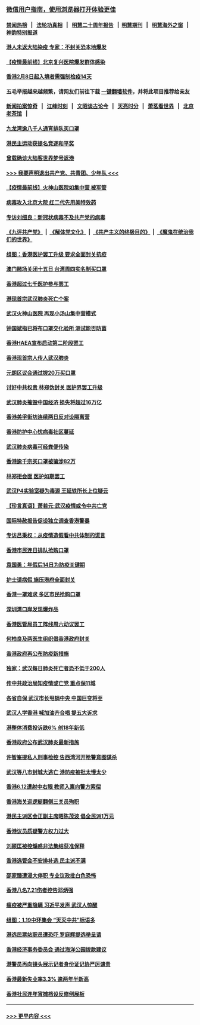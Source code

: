 ### [微信用户指南，使用浏览器打开体验更佳](https://github.com/gfw-breaker/banned-news1/blob/master/indexes/wechat-guide.md?t=0)
#### [禁闻热榜](热点新闻.md?t=0)  &nbsp;&nbsp;|&nbsp;&nbsp; [法轮功真相](https://github.com/gfw-breaker/truth/blob/master/README.md?t=0) &nbsp;&nbsp;|&nbsp;&nbsp; [明慧二十周年报告](https://github.com/gfw-breaker/mh-reports/blob/master/README.md?t=0) &nbsp;&nbsp;|&nbsp;&nbsp;[明慧期刊](https://github.com/gfw-breaker/mh-qikan) &nbsp;&nbsp;|&nbsp;&nbsp; [明慧海外之窗](https://github.com/gfw-breaker/mh-news/blob/master/README.md?t=0) &nbsp;&nbsp;|&nbsp;&nbsp; [神韵特别报道](https://github.com/gfw-breaker/mh-news/blob/master/shenyun.md?t=0)
#### [港人未返大陆染疫 专家：不封关恐本地爆发](../pages/nsc415/n11848021.md?t=02070044) 
#### [【疫情最前线】北京复兴医院爆发群体感染](../pages/nsc415/n11847626.md?t=02070044) 
#### [香港2月8日起入境者需强制检疫14天](../pages/nsc415/n11847658.md?t=02070044) 
#### 五毛举报越来越频繁，请网友们前往下载 [一键翻墙软件](https://github.com/gfw-breaker/ssr-accounts)，并将此项目推荐给亲友
#### [新闻拍案惊奇](https://github.com/gfw-breaker/banned-news1/blob/master/pages/link4.md) &nbsp;&nbsp;|&nbsp;&nbsp; [江峰时刻](https://github.com/gfw-breaker/banned-news1/blob/master/pages/link4.md) &nbsp;&nbsp;|&nbsp;&nbsp; [文昭谈古论今](https://github.com/gfw-breaker/banned-news1/blob/master/pages/link4.md) &nbsp;&nbsp;|&nbsp;&nbsp; [天亮时分](https://github.com/gfw-breaker/banned-news1/blob/master/pages/link4.md) &nbsp;&nbsp;|&nbsp;&nbsp; [萧茗看世界](https://github.com/gfw-breaker/banned-news1/blob/master/pages/link4.md) &nbsp;&nbsp;|&nbsp;&nbsp; [北京老茶馆](https://github.com/gfw-breaker/banned-news1/blob/master/pages/link4.md) &nbsp;&nbsp;|&nbsp;&nbsp; 
#### [九龙湾逾八千人通宵排队买口罩](../pages/nsc415/n11847647.md?t=02070044) 
#### [港民主运动获提名竞逐和平奖](../pages/nsc415/n11847633.md?t=02070044) 
#### [曾载确诊大陆客世界梦号返港](../pages/nsc415/n11847608.md?t=02070044) 
#### [>>> 我要声明退出共产党、共青团、少年队 <<<](https://github.com/begood0513/goodnews/blob/master/quit/letter.md) 
#### [【疫情最前线】火神山医院如集中营 被军管](../pages/nsc415/n11847524.md?t=02070044) 
#### [病毒攻入北京大院 红二代先用美特效药](../pages/nsc415/n11847427.md?t=02070044) 
#### [专访刘细良：新冠状病毒不及共产党的病毒](../pages/nsc415/n11847164.md?t=02070044) 
#### [《九评共产党》](https://github.com/begood0513/9ping.md/blob/master/README.md) &nbsp;|&nbsp; [《解体党文化》](../../../../jtdwh.md/blob/master/README.md)  &nbsp;|&nbsp; [《共产主义的终极目的》](../../../../gczydzjmd.md/blob/master/README.md) &nbsp;|&nbsp; [《魔鬼在统治我们的世界》](../../../../mgztzwmdsj.md/blob/master/README.md) 
#### [组图：香港医护罢工升级 要求全面封关抗疫](../pages/nsc415/n11844107.md?t=02070044) 
#### [澳门赌场关闭十五日 台湾周四实名制买口罩](../pages/nsc415/n11845083.md?t=02070044) 
#### [香港超过七千医护参与罢工](../pages/nsc415/n11845051.md?t=02070044) 
#### [港现首宗武汉肺炎死亡个案](../pages/nsc415/n11844998.md?t=02070044) 
#### [武汉火神山医院 再现小汤山集中营模式](../pages/nsc415/n11844763.md?t=02070044) 
#### [钟国斌指已将布口罩交化验所 测试能否防菌](../pages/nsc415/n11842783.md?t=02070044) 
#### [香港HAEA宣布启动第二阶段罢工](../pages/nsc415/n11842723.md?t=02070044) 
#### [香港现首宗人传人武汉肺炎](../pages/nsc415/n11842766.md?t=02070044) 
#### [元朗区议会通过拨20万买口罩](../pages/nsc415/n11842754.md?t=02070044) 
#### [讨好中共权贵 林郑伪封关 医护界罢工升级](../pages/nsc415/n11842359.md?t=02070044) 
#### [武汉肺炎摧毁中国经济 损失将超过16万亿](../pages/nsc415/n11839723.md?t=02070044) 
#### [香港美孚街坊连续两日反对设隔离营](../pages/nsc415/n11839962.md?t=02070044) 
#### [香港防护中心忧病毒社区蔓延](../pages/nsc415/n11839933.md?t=02070044) 
#### [武汉肺炎病毒可经粪便传染](../pages/nsc415/n11839939.md?t=02070044) 
#### [香港逾千宗买口罩被骗涉82万](../pages/nsc415/n11839914.md?t=02070044) 
#### [林郑拒会面 医护如期罢工](../pages/nsc415/n11839892.md?t=02070044) 
#### [武汉P4实验室疑为毒源 王延轶所长上位疑云](../pages/nsc415/n11835543.md?t=02070044) 
#### [【珍言真语】萧若元:武汉疫情或令中共亡党](../pages/nsc415/n11829394.md?t=02070044) 
#### [国际特赦报告促设独立调查香港警暴](../pages/nsc415/n11833845.md?t=02070044) 
#### [专访吕秉权：从疫情造假看中共体制的谎言](../pages/nsc415/n11833813.md?t=02070044) 
#### [香港市民连日排队抢购口罩](../pages/nsc415/n11833794.md?t=02070044) 
#### [袁国勇：年假后14日为防疫关键期](../pages/nsc415/n11831088.md?t=02070044) 
#### [护士请病假 施压港府全面封关](../pages/nsc415/n11831030.md?t=02070044) 
#### [香港一罩难求 多区市民抢购口罩](../pages/nsc415/n11831002.md?t=02070044) 
#### [深圳湾口岸发现爆炸品](../pages/nsc415/n11828802.md?t=02070044) 
#### [香港医管局员工阵线周六动议罢工](../pages/nsc415/n11828762.md?t=02070044) 
#### [何柏良及两医生组织倡香港政府封关](../pages/nsc415/n11828749.md?t=02070044) 
#### [香港政府再公布防疫新措施](../pages/nsc415/n11828716.md?t=02070044) 
#### [独家：武汉每日肺炎死亡者恐不低于200人](../pages/nsc415/n11828240.md?t=02070044) 
#### [传中共政治局知疫情或亡党 重点保11城](../pages/nsc415/n11828145.md?t=02070044) 
#### [各省自保 武汉市长甩锅中央 中国巨变将至](../pages/nsc415/n11828021.md?t=02070044) 
#### [武汉人学香港 喊加油齐合唱 提五大诉求](../pages/nsc415/n11827046.md?t=02070044) 
#### [港整体消费投诉跌6% 创18年新低](../pages/nsc415/n11817280.md?t=02070044) 
#### [香港政府公布武汉肺炎最新措施](../pages/nsc415/n11817152.md?t=02070044) 
#### [许智峯提私人刑事检控 告西湾河开枪警意图谋杀](../pages/nsc415/n11817132.md?t=02070044) 
#### [武汉等八市封城大逃亡 港防疫被批太慢太少](../pages/nsc415/n11817058.md?t=02070044) 
#### [香港6.12遭射中右眼 教师入禀向警方索偿](../pages/nsc415/n11814678.md?t=02070044) 
#### [香港海关巡逻艇翻侧三关员殉职](../pages/nsc415/n11814604.md?t=02070044) 
#### [港民主派区会正副主席晤陈茂波 倡全民派1万元](../pages/nsc415/n11814582.md?t=02070044) 
#### [香港议员质疑警方权力过大](../pages/nsc415/n11814560.md?t=02070044) 
#### [刘颕匡被控煽惑非法集结获准保释](../pages/nsc415/n11811727.md?t=02070044) 
#### [香港选管会不安排补选 民主派不满](../pages/nsc415/n11811691.md?t=02070044) 
#### [邵家臻遭浸大停职 专业议政批白色恐怖](../pages/nsc415/n11811670.md?t=02070044) 
#### [香港八名7.21伤者控告邓炳强](../pages/nsc415/n11811623.md?t=02070044) 
#### [瘟疫被严重隐瞒 习近平发声 武汉人惊醒](../pages/nsc415/n11811186.md?t=02070044) 
#### [组图：1.19中环集会 “天灭中共”标语多](../pages/nsc415/n11809514.md?t=02070044) 
#### [港选民票站职员遭恐吓 罗庭辉提选举呈请](../pages/nsc415/n11808914.md?t=02070044) 
#### [香港经济事务委员会 通过海洋公园拨款建议](../pages/nsc415/n11808906.md?t=02070044) 
#### [港警员再向镜头展示记者身份证记协严厉谴责](../pages/nsc415/n11808888.md?t=02070044) 
#### [香港最新失业率3.3% 逾两年半新高](../pages/nsc415/n11808887.md?t=02070044) 
#### [香港社民连年宵摊档设反修例展板](../pages/nsc415/n11808857.md?t=02070044) 

----
#### [ >>> 更早内容 <<< ](../indexes/nsc415-earlier.md)
